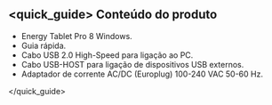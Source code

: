 ## <quick_guide> Conteúdo do produto

* Energy Tablet Pro 8 Windows. 
* Guia rápida. 
* Cabo USB 2.0 High-Speed para ligação ao PC. 
* Cabo USB-HOST para ligação de dispositivos USB externos. 
* Adaptador de corrente AC/DC (Europlug) 100-240 VAC 50-60 Hz. 


</quick_guide>
